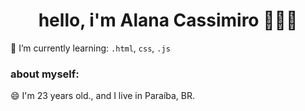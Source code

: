 
<h1 align="center"> hello, i'm Alana Cassimiro 👩🏽‍💻 </h1>


🌱 I’m currently learning: `.html`, `css`, `.js`


### about myself:
😄 I'm 23 years old., and I live in Paraíba, BR.

<!--
**AlanaCassimiro/AlanaCassimiro** is a ✨ _special_ ✨ repository because its `README.md` (this file) appears on your GitHub profile.

Here are some ideas to get you started:

- 🔭 I’m currently working on ...
- 🌱 I’m currently learning ...
- 👯 I’m looking to collaborate on ...
- 🤔 I’m looking for help with ...
- 💬 Ask me about ...
- 📫 How to reach me: ...
- 😄 Pronouns: ...
- ⚡ Fun fact: ...
-->
